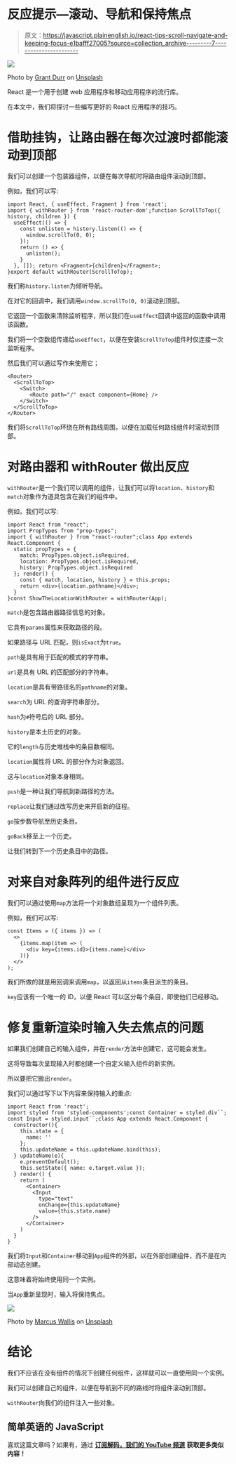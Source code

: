 # 反应提示—滚动、导航和保持焦点

> 原文：<https://javascript.plainenglish.io/react-tips-scroll-navigate-and-keeping-focus-e1bafff27005?source=collection_archive---------7----------------------->

![](img/851198cfab67044bdd701c04dd2557d1.png)

Photo by [Grant Durr](https://unsplash.com/@blizzard88?utm_source=medium&utm_medium=referral) on [Unsplash](https://unsplash.com?utm_source=medium&utm_medium=referral)

React 是一个用于创建 web 应用程序和移动应用程序的流行库。

在本文中，我们将探讨一些编写更好的 React 应用程序的技巧。

# 借助挂钩，让路由器在每次过渡时都能滚动到顶部

我们可以创建一个包装器组件，以便在每次导航时将路由组件滚动到顶部。

例如，我们可以写:

```
import React, { useEffect, Fragment } from 'react';
import { withRouter } from 'react-router-dom';function ScrollToTop({ history, children }) {
  useEffect(() => {
    const unlisten = history.listen(() => {
      window.scrollTo(0, 0);
    });
    return () => {
      unlisten();
    }
  }, []); return <Fragment>{children}</Fragment>;
}export default withRouter(ScrollToTop);
```

我们称`history.listen`为倾听导航。

在对它的回调中，我们调用`window.scrollTo(0, 0)`滚动到顶部。

它返回一个函数来清除监听程序，所以我们在`useEffect`回调中返回的函数中调用该函数。

我们将一个空数组传递给`useEffect`，以便在安装`ScrollToTop`组件时仅连接一次监听程序。

然后我们可以通过写作来使用它；

```
<Router>
  <ScrollToTop>
    <Switch>
       <Route path="/" exact component={Home} />
    </Switch>
  </ScrollToTop>
</Router>
```

我们将`ScrollToTop`环绕在所有路线周围，以便在加载任何路线组件时滚动到顶部。

# 对路由器和 withRouter 做出反应

`withRouter`是一个我们可以调用的组件，让我们可以将`location`、`history`和`match`对象作为道具包含在我们的组件中。

例如，我们可以写:

```
import React from "react";
import PropTypes from "prop-types";
import { withRouter } from "react-router";class App extends React.Component {
  static propTypes = {
    match: PropTypes.object.isRequired,
    location: PropTypes.object.isRequired,
    history: PropTypes.object.isRequired
  }; render() {
    const { match, location, history } = this.props;
    return <div>{location.pathname}</div>;
  }
}const ShowTheLocationWithRouter = withRouter(App);
```

`match`是包含路由器路径信息的对象。

它具有`params`属性来获取路径的段。

如果路径与 URL 匹配，则`isExact`为`true`。

`path`是具有用于匹配的模式的字符串。

`url`是具有 URL 的匹配部分的字符串。

`location`是具有带路径名的`pathname`的对象。

`search`为 URL 的查询字符串部分。

`hash`为`#`符号后的 URL 部分。

`history`是本土历史的对象。

它的`length`与历史堆栈中的条目数相同。

`location`属性将 URL 的部分作为对象返回。

这与`location`对象本身相同。

`push`是一种让我们导航到新路径的方法。

`replace`让我们通过改写历史来开启新的征程。

`go`按步数导航至历史条目。

`goBack`移至上一个历史。

让我们转到下一个历史条目中的路径。

# 对来自对象阵列的组件进行反应

我们可以通过使用`map`方法将一个对象数组呈现为一个组件列表。

例如，我们可以写:

```
const Items = ({ items }) => (
  <>
    {items.map(item => (
      <div key={items.id}>{items.name}</div>
    ))}
  </>
);
```

我们所做的就是用回调来调用`map`，以返回从`items`条目派生的条目。

`key`应该有一个唯一的 ID，以便 React 可以区分每个条目，即使他们已经移动。

# 修复重新渲染时输入失去焦点的问题

如果我们创建自己的输入组件，并在`render`方法中创建它，这可能会发生。

这将导致每次呈现输入时都创建一个自定义输入组件的新实例。

所以要把它搬出`render`。

我们可以通过写下以下内容来保持输入的重点:

```
import React from 'react';
import styled from 'styled-components';const Container = styled.div``;
const Input = styled.input``;class App extends React.Component {
  constructor(){
    this.state = {
      name: ''
    };
    this.updateName = this.updateName.bind(this);
  } updateName(e){
    e.preventDefault();
    this.setState({ name: e.target.value });
  } render() {
    return (
      <Container>
        <Input
          type="text"
          onChange={this.updateName}
          value={this.state.name}
        />
      </Container>
    )
  }
}
```

我们将`Input`和`Container`移动到`App`组件的外部，以在外部创建组件，而不是在内部动态创建。

这意味着将始终使用同一个实例。

当`App`重新呈现时，输入将保持焦点。

![](img/0c9791fc93849f27fa8b5beb837c3c74.png)

Photo by [Marcus Wallis](https://unsplash.com/@marcus_wallis?utm_source=medium&utm_medium=referral) on [Unsplash](https://unsplash.com?utm_source=medium&utm_medium=referral)

# 结论

我们不应该在没有组件的情况下创建任何组件，这样就可以一直使用同一个实例。

我们可以创建自己的组件，以便在导航到不同的路线时将组件滚动到顶部。

`withRouter`向我们的组件注入一些对象。

## 简单英语的 JavaScript

喜欢这篇文章吗？如果有，通过 [**订阅解码，我们的 YouTube 频道**](https://www.youtube.com/channel/UCtipWUghju290NWcn8jhyAw) **获取更多类似内容！**